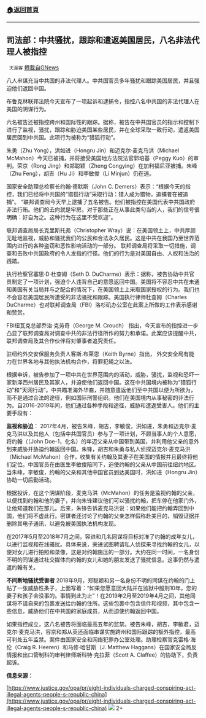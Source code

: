 ###  [:house:返回首頁](https://github.com/ourhimalayas/txt)
---

## 司法部：中共骚扰，跟踪和遣返美国居民，八名非法代理人被指控
` 天涯客` [轉載自GNews](https://gnews.org/zh-hans/494122/)

八人串谋充当中共国的非法代理人。中共国官员多年骚扰和跟踪美国居民，并且强迫他们返回中国。

布鲁克林联邦法院今天宣布了一项起诉和逮捕令，指控八名中共国的非法代理人在美国的阴谋行为。

六名被告还被指控跨州和国际性的跟踪。据称，被告在中共国官员的指示和控制下进行了监视，骚扰，跟踪和胁迫美国某些居民，并在全球采取一致行动，遣返美国居民回到中共国。此项行为被称为“猎狐行动”。

朱勇（Zhu Yong），洪如进（Hongru Jin）和迈克尔·麦克马洪（Michael McMahon）今天已被捕，并将接受美国地方法院法官郭培基（Peggy Kuo）的审判。荣京（Rong Jing）和郑聪颖（Zheng Congying）在加利福尼亚被捕。朱峰（Zhu Feng），胡吉（Hu Ji）和李敏俊（Li Minjun）仍在逃。

国家安全助理总检察长约翰·德默斯（John C. Demers）表示：“根据今天的指控，我们已经将中共国的“猎狐行动”采取行动：猎人成为猎物，追捕者在被追捕”。 “联邦调查局今天早上逮捕了五名被告。他们被指控在美国代表中共国政府非法行贿。他们的去向就是牢房。对于那些正在从事此类勾当的人，我们的信号很明确：好自为之。这种行为在这里不受欢迎”。

联邦调查局局长克里斯托弗（Christopher Wray）说：在美国领土上，中共厚颜无耻地监视，威胁和骚扰我们的公民和合法永久居民。这是中共在我国乃至世界范围内进行的各种盗窃和恶性影响活动的一部分。 联邦调查局将采取一切措施，调查和击败中共国政府的令人发指的行径。他们的行为是对美国自由、人权和法治的践踏。

执行检察官塞思·D·杜查姆（Seth D. DuCharme）表示：据称，被告协助中共官员制定了一项计划，强迫个人违背自己的意愿返回中国。美国将不容忍中共在未通知美国有关当局并与之配合的情况下，在美国领土上采取国家授权的行为。我们也不会容忍美国居民所遭受的非法骚扰和跟踪。美国执行律师杜查姆（Charles DuCharme）也对联邦调查局（FBI）洛杉矶办公室在此案上所做的工作表示感谢和赞赏。

FBI纽瓦克总部乔治·克劳奇（George M. Crouch） 指出，今天宣布的指控进一步凸显了联邦调查局对调查中共的非法行径所作的努力和承诺。此案应该提醒中共，联邦调查局及其合作伙伴将对肇事者追究责任。

驻纽约外交安保服务负责人客斯.布莱恩（Keith Byrne）指出， 外交安全局有能力在世界各地与其他执法机构合作，将罪犯绳之以法。

根据申诉，被告参加了一项中共在世界范围内的活动，威胁，骚扰，监视和恐吓一家新泽西州居民及其家人，并迫使他们返回中国。这在中共国境内被称为“猎狐行动”和“天网行动”。中共瞄准海外华裔，并随意遣返他们至中共国以便为所欲为，而不是通过合法的途径，例如国际刑警组织。他们在美国境内从事秘密的非法行为。自2016-2019年间，他们通过各种手段和途径，威胁和遣返受害人。他们的主要手段有：

**监视和胁迫**：
2017年4月，被告朱峰，胡吉，李敏俊，洪如进，朱勇和迈克尔·麦克马洪以及其他人（包括中共国官员）参与了一项计划，不顾当事人的个人意愿，将约翰（（John Doe-1，化名）的年迈父亲从中国带到美国，并利用他父亲的意外到来威胁并胁迫约翰返回中国。朱锋，胡吉和朱勇与私人侦探迈克尔·麦克马洪（Michael McMahon）合作，收集有关约翰及其妻子在美国的情报并且最终将他们定位。中国官员在由医生李敏俊陪同下，迫使约翰的父亲从中国前往纽约地区。当朱峰，李敏俊，约翰的父亲和其他中国官员到达美国时，洪如进（Hongru Jin）协助一切后勤活动。

根据投诉，在这个阴谋阶段，麦克马洪（McMahon）的任务是监视约翰的父亲，以便找到约翰和他的妻子，并向朱锋建议他们可以骚扰约翰，把车停在他家门外，让他知道我们在那儿。后来，朱锋告诉麦克马洪说：如果他们能把约翰弄回到中国，他们将不虚此行。密谋者还讨论了约翰的父亲怎样假称赴美目的，销毁证据并删除其电子通讯，以避免被美国执法机构发现。

在2017年5月至2018年7月之间，容进和几名同谋将目标对准了约翰的成年女儿，以进行监视和在线骚扰。具体来说，荣进试图聘请私人侦探来寻找约翰的女儿，以便对女儿进行拍照和录像，这是对约翰施压的一部分。大约在同一时间，一名身份不明的同谋通过社交媒体向约翰的女儿和她的朋友发送了骚扰信息。这事仍然与遣返约翰有关。

**不间断地骚扰受害者**
2018年9月，郑聪颖和另一名身份不明的同谋在约翰的门上贴了一张威胁性条子，上面写着：“如果您愿意回大陆并在监狱中服刑10年，您的妻子和孩子会没事的。事情到此为止”！在2019年2月至2019年4月之间，其他同谋将不请自来的包裹发送给约翰的住所。这些包裹中包含信件和视频，其中包含一些信息，威胁他们在中共国的家庭成员，从而迫使约翰返回中国。

如果指控成立，这八名被告将面临最高五年的监禁。被告朱峰，胡吉，李敏君，迈克尔·麦克马洪，容京和郑从英还面临串谋实施跨州和国际跟踪的额外指控，最高可判处五年监禁。案件由国家安全和网络犯罪办公室处理。助理检察官克雷格·海伦（Craig R. Heeren）和马修·哈甘斯（J. Matthew Haggans）在国家安全局反情报和出口管制科的审判律师斯科特·克拉菲（Scott A. Claffee）的协助下，负责起诉。

**信息来源：**

[https://www.justice.gov/opa/pr/eight-individuals-charged-conspiring-act-illegal-agents-people-s-republic-china](https://www.justice.gov/opa/pr/eight-individuals-charged-conspiring-act-illegal-agents-people-s-republic-china)
![]()![](https://gnews-media-offload.s3.amazonaws.com/wp-content/uploads/2020/10/28133720/135-2.jpg)
2+
